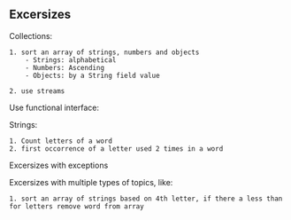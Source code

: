 ## Excersizes

Collections:


    1. sort an array of strings, numbers and objects
        - Strings: alphabetical
        - Numbers: Ascending
        - Objects: by a String field value
    
    2. use streams

Use functional interface:

Strings:


    1. Count letters of a word
    2. first occorrence of a letter used 2 times in a word

Excersizes with exceptions

Excersizes with multiple types of topics, like: 


    1. sort an array of strings based on 4th letter, if there a less than for letters remove word from array